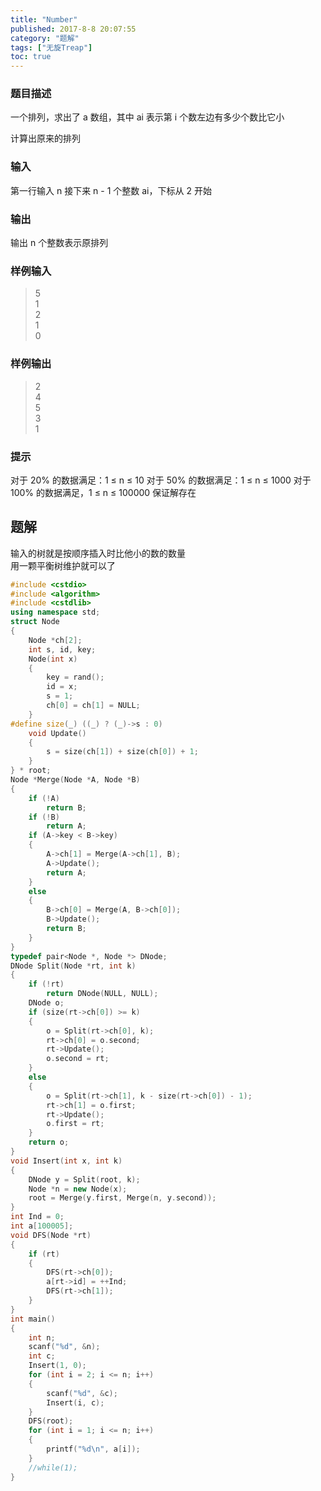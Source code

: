 ```yaml
---
title: "Number"
published: 2017-8-8 20:07:55
category: "题解"
tags: ["无旋Treap"]
toc: true
---
```



### 题目描述
一个排列，求出了 a 数组，其中 ai 表示第 i 个数左边有多少个数比它小

计算出原来的排列
<!--more-->
### 输入
第一行输入 n 接下来 n - 1 个整数 ai，下标从 2 开始

### 输出
输出 n 个整数表示原排列

### 样例输入
>5  
1  
2  
1  
0  

### 样例输出
>2  
4  
5  
3  
1  

### 提示

对于 20% 的数据满足：1 ≤ n ≤ 10
对于 50% 的数据满足：1 ≤ n ≤ 1000
对于 100% 的数据满足，1 ≤ n ≤ 100000
保证解存在


## 题解

输入的树就是按顺序插入时比他小的数的数量  
用一颗平衡树维护就可以了

```c++
#include <cstdio>
#include <algorithm>
#include <cstdlib>
using namespace std;
struct Node
{
    Node *ch[2];
    int s, id, key;
    Node(int x)
    {
        key = rand();
        id = x;
        s = 1;
        ch[0] = ch[1] = NULL;
    }
#define size(_) ((_) ? (_)->s : 0)
    void Update()
    {
        s = size(ch[1]) + size(ch[0]) + 1;
    }
} * root;
Node *Merge(Node *A, Node *B)
{
    if (!A)
        return B;
    if (!B)
        return A;
    if (A->key < B->key)
    {
        A->ch[1] = Merge(A->ch[1], B);
        A->Update();
        return A;
    }
    else
    {
        B->ch[0] = Merge(A, B->ch[0]);
        B->Update();
        return B;
    }
}
typedef pair<Node *, Node *> DNode;
DNode Split(Node *rt, int k)
{
    if (!rt)
        return DNode(NULL, NULL);
    DNode o;
    if (size(rt->ch[0]) >= k)
    {
        o = Split(rt->ch[0], k);
        rt->ch[0] = o.second;
        rt->Update();
        o.second = rt;
    }
    else
    {
        o = Split(rt->ch[1], k - size(rt->ch[0]) - 1);
        rt->ch[1] = o.first;
        rt->Update();
        o.first = rt;
    }
    return o;
}
void Insert(int x, int k)
{
    DNode y = Split(root, k);
    Node *n = new Node(x);
    root = Merge(y.first, Merge(n, y.second));
}
int Ind = 0;
int a[100005];
void DFS(Node *rt)
{
    if (rt)
    {
        DFS(rt->ch[0]);
        a[rt->id] = ++Ind;
        DFS(rt->ch[1]);
    }
}
int main()
{
    int n;
    scanf("%d", &n);
    int c;
    Insert(1, 0);
    for (int i = 2; i <= n; i++)
    {
        scanf("%d", &c);
        Insert(i, c);
    }
    DFS(root);
    for (int i = 1; i <= n; i++)
    {
        printf("%d\n", a[i]);
    }
    //while(1);
}
```